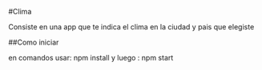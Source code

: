 #Clima

Consiste en una app que te indica el clima en la ciudad y pais que elegiste

##Como iniciar

en comandos usar: npm install
y luego :         npm start
